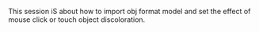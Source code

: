 
 This session iS about how to  import obj format model and set the effect of mouse click or touch object discoloration.
